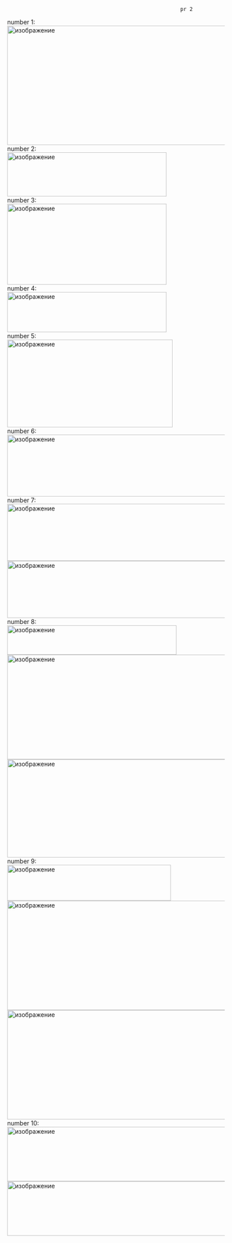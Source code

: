                                                             pr 2  
number 1:  
<img width="1210" height="276" alt="изображение" src="https://github.com/user-attachments/assets/ec11a0e2-048a-4d76-8ab0-30df029ab252" />  
number 2:  
<img width="369" height="102" alt="изображение" src="https://github.com/user-attachments/assets/796b081e-61fd-4847-a663-fa719182525c" />  
number 3:  
<img width="369" height="187" alt="изображение" src="https://github.com/user-attachments/assets/c22f967f-b47b-4d2a-9fe3-0d6cbcaa6a09" />  
number 4:  
<img width="369" height="93" alt="изображение" src="https://github.com/user-attachments/assets/381fd4e2-b703-42a6-b391-9ecacd8d71bc" />  
number 5:  
<img width="383" height="203" alt="изображение" src="https://github.com/user-attachments/assets/a22e337a-f572-429e-b960-ce84a3f43dcc" />  
number 6:  
<img width="569" height="143" alt="изображение" src="https://github.com/user-attachments/assets/7e5ef7e9-d7b9-4de2-860e-9d97fc3bd696" />  
number 7:  
<img width="962" height="132" alt="изображение" src="https://github.com/user-attachments/assets/6278f320-d4d5-43a2-a49c-174869295648" />  
<img width="962" height="132" alt="изображение" src="https://github.com/user-attachments/assets/12aa1ff3-2176-4341-8577-b73cec1fc1fb" />  
number 8:  
<img width="392" height="68" alt="изображение" src="https://github.com/user-attachments/assets/7f5a7918-c94e-4955-8886-e3385911f834" />  
<img width="1191" height="242" alt="изображение" src="https://github.com/user-attachments/assets/8cce08a9-69c9-4ab4-9cb2-c1e6c5efa817" />  
<img width="1118" height="227" alt="изображение" src="https://github.com/user-attachments/assets/b54df965-28ce-4e68-9b9b-bc61dfa3e388" />  
number 9:  
<img width="379" height="83" alt="изображение" src="https://github.com/user-attachments/assets/7915880b-144a-4a0d-a8d0-60b3217bdc46" /> 
<img width="963" height="253" alt="изображение" src="https://github.com/user-attachments/assets/672f1858-25ec-4735-8fa8-e3e2acee34bc" />  
<img width="963" height="253" alt="изображение" src="https://github.com/user-attachments/assets/409c8c0b-1aa3-4dbf-877b-ad9fec2e2b05" />  
number 10:  
<img width="957" height="126" alt="изображение" src="https://github.com/user-attachments/assets/cfd6f178-99b2-4c04-922f-04559d3455ae" />  
<img width="957" height="126" alt="изображение" src="https://github.com/user-attachments/assets/3d8a73e4-9a49-4982-a2cd-87717c77fc09" />










